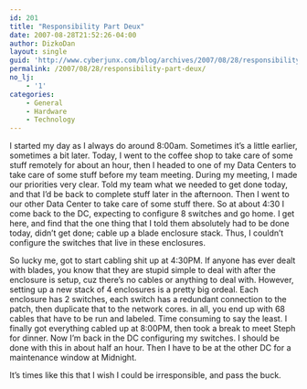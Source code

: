 ```yaml
---
id: 201
title: "Responsibility Part Deux"
date: 2007-08-28T21:52:26-04:00
author: DizkoDan
layout: single
guid: 'http://www.cyberjunx.com/blog/archives/2007/08/28/responsibility-part-deux/'
permalink: /2007/08/28/responsibility-part-deux/
no_lj:
    - '1'
categories:
    - General
    - Hardware
    - Technology
---
```


I started my day as I always do around 8:00am. Sometimes it’s a little earlier, sometimes a bit later. Today, I went to the coffee shop to take care of some stuff remotely for about an hour, then I headed to one of my Data Centers to take care of some stuff before my team meeting. During my meeting, I made our priorities very clear. Told my team what we needed to get done today, and that I’d be back to complete stuff later in the afternoon. Then I went to our other Data Center to take care of some stuff there. So at about 4:30 I come back to the DC, expecting to configure 8 switches and go home. I get here, and find that the one thing that I told them absolutely had to be done today, didn’t get done; cable up a blade enclosure stack. Thus, I couldn’t configure the switches that live in these enclosures.

So lucky me, got to start cabling shit up at 4:30PM. If anyone has ever dealt with blades, you know that they are stupid simple to deal with after the enclosure is setup, cuz there’s no cables or anything to deal with. However, setting up a new stack of 4 enclosures is a pretty big ordeal. Each enclosure has 2 switches, each switch has a redundant connection to the patch, then duplicate that to the network cores. in all, you end up with 68 cables that have to be run and labeled. Time consuming to say the least. I finally got everything cabled up at 8:00PM, then took a break to meet Steph for dinner. Now I’m back in the DC configuring my switches. I should be done with this in about half an hour. Then I have to be at the other DC for a maintenance window at Midnight.

It’s times like this that I wish I could be irresponsible, and pass the buck.